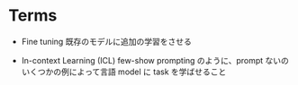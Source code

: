 # Terms

- Fine tuning
  既存のモデルに追加の学習をさせる

- In-context Learning (ICL)
  few-show prompting のように、prompt ないのいくつかの例によって言語 model に task を学ばせること
